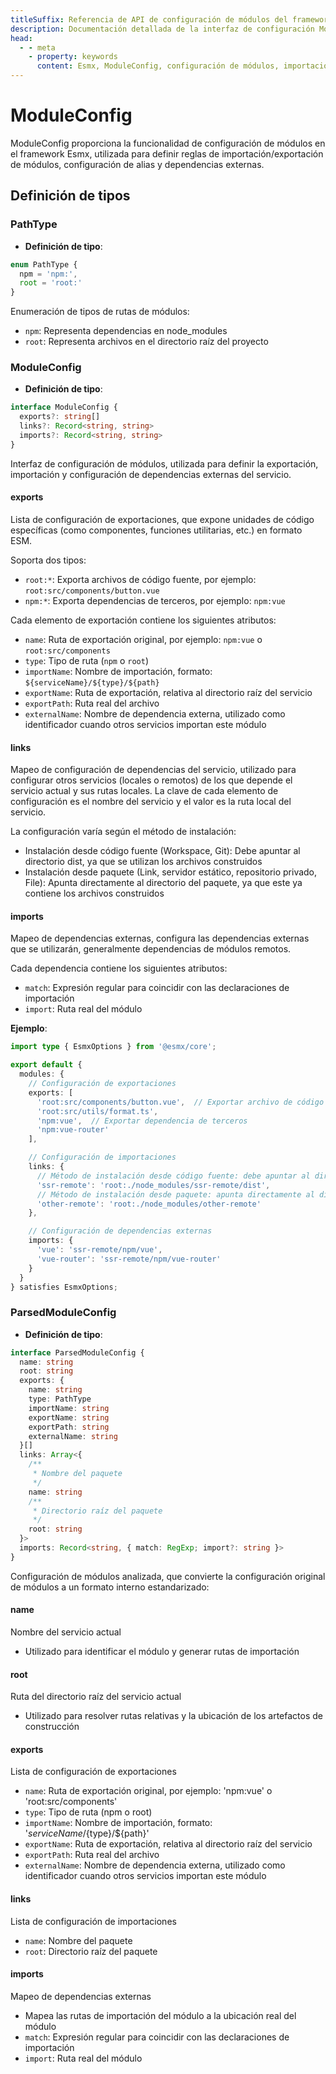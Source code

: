 ```yaml
---
titleSuffix: Referencia de API de configuración de módulos del framework Esmx
description: Documentación detallada de la interfaz de configuración ModuleConfig del framework Esmx, incluyendo reglas de importación/exportación de módulos, configuración de alias y gestión de dependencias externas, para ayudar a los desarrolladores a comprender en profundidad el sistema modular del framework.
head:
  - - meta
    - property: keywords
      content: Esmx, ModuleConfig, configuración de módulos, importación/exportación de módulos, dependencias externas, configuración de alias, gestión de dependencias, framework de aplicaciones web
---
```


# ModuleConfig

ModuleConfig proporciona la funcionalidad de configuración de módulos en el framework Esmx, utilizada para definir reglas de importación/exportación de módulos, configuración de alias y dependencias externas.

## Definición de tipos

### PathType

- **Definición de tipo**:
```ts
enum PathType {
  npm = 'npm:', 
  root = 'root:'
}
```

Enumeración de tipos de rutas de módulos:
- `npm`: Representa dependencias en node_modules
- `root`: Representa archivos en el directorio raíz del proyecto

### ModuleConfig

- **Definición de tipo**:
```ts
interface ModuleConfig {
  exports?: string[]
  links?: Record<string, string>
  imports?: Record<string, string>
}
```

Interfaz de configuración de módulos, utilizada para definir la exportación, importación y configuración de dependencias externas del servicio.

#### exports

Lista de configuración de exportaciones, que expone unidades de código específicas (como componentes, funciones utilitarias, etc.) en formato ESM.

Soporta dos tipos:
- `root:*`: Exporta archivos de código fuente, por ejemplo: `root:src/components/button.vue`
- `npm:*`: Exporta dependencias de terceros, por ejemplo: `npm:vue`

Cada elemento de exportación contiene los siguientes atributos:
- `name`: Ruta de exportación original, por ejemplo: `npm:vue` o `root:src/components`
- `type`: Tipo de ruta (`npm` o `root`)
- `importName`: Nombre de importación, formato: `${serviceName}/${type}/${path}`
- `exportName`: Ruta de exportación, relativa al directorio raíz del servicio
- `exportPath`: Ruta real del archivo
- `externalName`: Nombre de dependencia externa, utilizado como identificador cuando otros servicios importan este módulo

#### links

Mapeo de configuración de dependencias del servicio, utilizado para configurar otros servicios (locales o remotos) de los que depende el servicio actual y sus rutas locales. La clave de cada elemento de configuración es el nombre del servicio y el valor es la ruta local del servicio.

La configuración varía según el método de instalación:
- Instalación desde código fuente (Workspace, Git): Debe apuntar al directorio dist, ya que se utilizan los archivos construidos
- Instalación desde paquete (Link, servidor estático, repositorio privado, File): Apunta directamente al directorio del paquete, ya que este ya contiene los archivos construidos

#### imports

Mapeo de dependencias externas, configura las dependencias externas que se utilizarán, generalmente dependencias de módulos remotos.

Cada dependencia contiene los siguientes atributos:
- `match`: Expresión regular para coincidir con las declaraciones de importación
- `import`: Ruta real del módulo

**Ejemplo**:
```ts title="entry.node.ts"
import type { EsmxOptions } from '@esmx/core';

export default {
  modules: {
    // Configuración de exportaciones
    exports: [
      'root:src/components/button.vue',  // Exportar archivo de código fuente
      'root:src/utils/format.ts',
      'npm:vue',  // Exportar dependencia de terceros
      'npm:vue-router'
    ],

    // Configuración de importaciones
    links: {
      // Método de instalación desde código fuente: debe apuntar al directorio dist
      'ssr-remote': 'root:./node_modules/ssr-remote/dist',
      // Método de instalación desde paquete: apunta directamente al directorio del paquete
      'other-remote': 'root:./node_modules/other-remote'
    },

    // Configuración de dependencias externas
    imports: {
      'vue': 'ssr-remote/npm/vue',
      'vue-router': 'ssr-remote/npm/vue-router'
    }
  }
} satisfies EsmxOptions;
```

### ParsedModuleConfig

- **Definición de tipo**:
```ts
interface ParsedModuleConfig {
  name: string
  root: string
  exports: {
    name: string
    type: PathType
    importName: string
    exportName: string
    exportPath: string
    externalName: string
  }[]
  links: Array<{
    /**
     * Nombre del paquete
     */
    name: string
    /**
     * Directorio raíz del paquete
     */
    root: string
  }>
  imports: Record<string, { match: RegExp; import?: string }>
}
```

Configuración de módulos analizada, que convierte la configuración original de módulos a un formato interno estandarizado:

#### name
Nombre del servicio actual
- Utilizado para identificar el módulo y generar rutas de importación

#### root
Ruta del directorio raíz del servicio actual
- Utilizado para resolver rutas relativas y la ubicación de los artefactos de construcción

#### exports
Lista de configuración de exportaciones
- `name`: Ruta de exportación original, por ejemplo: 'npm:vue' o 'root:src/components'
- `type`: Tipo de ruta (npm o root)
- `importName`: Nombre de importación, formato: '${serviceName}/${type}/${path}'
- `exportName`: Ruta de exportación, relativa al directorio raíz del servicio
- `exportPath`: Ruta real del archivo
- `externalName`: Nombre de dependencia externa, utilizado como identificador cuando otros servicios importan este módulo

#### links
Lista de configuración de importaciones
- `name`: Nombre del paquete
- `root`: Directorio raíz del paquete

#### imports
Mapeo de dependencias externas
- Mapea las rutas de importación del módulo a la ubicación real del módulo
- `match`: Expresión regular para coincidir con las declaraciones de importación
- `import`: Ruta real del módulo